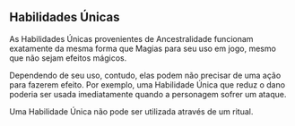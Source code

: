 ## 

## **Habilidades Únicas**

As Habilidades Únicas provenientes de Ancestralidade funcionam exatamente da mesma forma que Magias para seu uso em jogo, mesmo que não sejam efeitos mágicos.

Dependendo de seu uso, contudo, elas podem não precisar de uma ação para fazerem efeito. Por exemplo, uma Habilidade Única que reduz o dano poderia ser usada imediatamente quando a personagem sofrer um ataque.

Uma Habilidade Única não pode ser utilizada através de um ritual.

